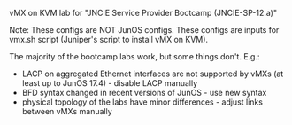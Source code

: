 vMX on KVM lab for "JNCIE Service Provider Bootcamp (JNCIE-SP-12.a)"

Note: 
These configs are NOT JunOS configs. These configs are inputs for vmx.sh script (Juniper's script to install vMX on KVM).

The majority of the bootcamp labs work, but some things don't. E.g.: 
- LACP on aggregated Ethernet interfaces are not supported by vMXs (at least up to JunOS 17.4) - disable LACP manually
- BFD syntax changed in recent versions of JunOS - use new syntax
- physical topology of the labs have minor differences - adjust links between vMXs manually
